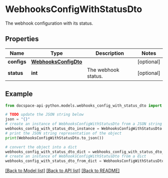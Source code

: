 # WebhooksConfigWithStatusDto
The webhook configuration with its status.

## Properties

Name | Type | Description | Notes
------------ | ------------- | ------------- | -------------
**configs** | [**WebhooksConfigDto**](WebhooksConfigDto.md) |  | [optional] 
**status** | **int** | The webhook status. | [optional] 

## Example

```python
from docspace-api-python.models.webhooks_config_with_status_dto import WebhooksConfigWithStatusDto

# TODO update the JSON string below
json = "{}"
# create an instance of WebhooksConfigWithStatusDto from a JSON string
webhooks_config_with_status_dto_instance = WebhooksConfigWithStatusDto.from_json(json)
# print the JSON string representation of the object
print(WebhooksConfigWithStatusDto.to_json())

# convert the object into a dict
webhooks_config_with_status_dto_dict = webhooks_config_with_status_dto_instance.to_dict()
# create an instance of WebhooksConfigWithStatusDto from a dict
webhooks_config_with_status_dto_from_dict = WebhooksConfigWithStatusDto.from_dict(webhooks_config_with_status_dto_dict)
```
[[Back to Model list]](../README.md#documentation-for-models) [[Back to API list]](../README.md#documentation-for-api-endpoints) [[Back to README]](../README.md)


